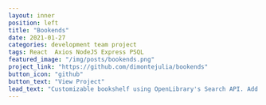 ```yaml
---
layout: inner
position: left
title: "Bookends"
date: 2021-01-27
categories: development team project
tags: React  Axios NodeJS Express PSQL
featured_image: "/img/posts/bookends.png"
project_link: "https://github.com/dimontejulia/bookends"
button_icon: "github"
button_text: "View Project"
lead_text: "Customizable bookshelf using OpenLibrary's Search API. Add books, notes, comments, and share books to the newsfeed. Book clubs can also be created, allowing users to connect with their friends"
---
```

